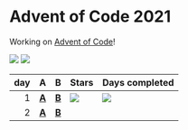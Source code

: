 # Advent of Code 2021

Working on [Advent of Code](https://adventofcode.com/)!

![](https://img.shields.io/badge/stars%20⭐-2-yellow) ![](https://img.shields.io/badge/days%20completed-1-red)

|  day | A                    | B                    | Stars                                                | Days completed                                           |
| ---: | :------------------- | :------------------- | :--------------------------------------------------- | :------------------------------------------------------- |
|    1 | [**A**](01a/main.go) | [**B**](01b/main.go) | ![](https://img.shields.io/badge/stars%20⭐-2-yellow) | ![](https://img.shields.io/badge/days%20completed-1-red) |
|    2 | [**A**](02a/main.go) | [**B**](02b/main.go) |                                                      |                                                          |

